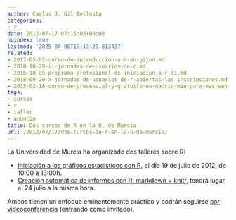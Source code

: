 ```yaml
---
author: Carlos J. Gil Bellosta
categories:
- r
date: 2012-07-17 07:15:02+00:00
noindex: true
lastmod: '2025-04-06T19:13:20.813437'
related:
- 2017-05-02-curso-de-introduccion-a-r-en-gijon.md
- 2010-10-29-ii-jornadas-de-usuarios-de-r.md
- 2015-10-05-programa-profesional-de-iniciacion-a-r-ii.md
- 2018-09-20-x-jornadas-de-usuarios-de-r-abiertas-las-inscripciones.md
- 2015-02-16-curso-de-presencial-y-gratuito-en-madrid-mio-para-mas-senas.md
tags:
- cursos
- r
- taller
- anuncio
title: Dos cursos de R en la U. de Murcia
url: /2012/07/17/dos-cursos-de-r-en-la-u-de-murcia/
---
```


La Universidad de Murcia ha organizado dos talleres sobre R:

* [Iniciación a los gráficos estadísticos con R](http://www.caldum.org/?p=5266), el día 19 de julio de 2012, de 10:00 a 13:00h.
* [Creación automática de informes con R: markdown + knitr](http://www.caldum.org/?p=5285), tendrá lugar el 24 julio a la misma hora.

Ambos tienen un enfoque eminentemente práctico y podrán seguirse [por videoconferencia](http://videoconferencia.um.es/caldum) (entrando como invitado).
